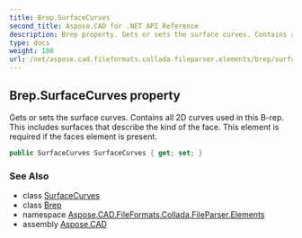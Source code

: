 ```yaml
---
title: Brep.SurfaceCurves
second_title: Aspose.CAD for .NET API Reference
description: Brep property. Gets or sets the surface curves. Contains all 2D curves used in this Brep. This includes surfaces that describe the kind of the face. This element is required if the faces element is present
type: docs
weight: 100
url: /net/aspose.cad.fileformats.collada.fileparser.elements/brep/surfacecurves/
---
```

## Brep.SurfaceCurves property

Gets or sets the surface curves. Contains all 2D curves used in this B-rep. This includes surfaces that describe the kind of the face. This element is required if the faces element is present.

```csharp
public SurfaceCurves SurfaceCurves { get; set; }
```

### See Also

* class [SurfaceCurves](../../surfacecurves/)
* class [Brep](../)
* namespace [Aspose.CAD.FileFormats.Collada.FileParser.Elements](../../brep/)
* assembly [Aspose.CAD](../../../)



